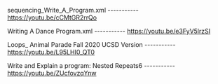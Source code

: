 sequencing_Write_A_Program.xml ----------- https://youtu.be/cCMtGR2rrQo


Writing A Dance Program.xml ----------- https://youtu.be/e3FyV5lrzSI


Loops_ Animal Parade Fall 2020 UCSD Version ----------- https://youtu.be/L95LHI0_QT0


Write and Explain a program: Nested Repeats6 ----------- https://youtu.be/ZUcfovzqYnw
